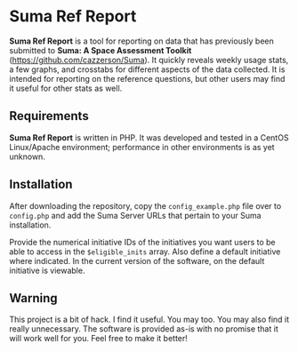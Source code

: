 # Suma Ref Report

**Suma Ref Report** is a tool for reporting on data that has previously been submitted to **Suma: A Space Assessment Toolkit** (https://github.com/cazzerson/Suma). It quickly reveals weekly usage stats, a few graphs, and crosstabs for different aspects of the data collected. It is intended for reporting on the reference questions, but other users may find it useful for other stats as well. 

## Requirements 

**Suma Ref Report** is written in PHP. It was developed and tested in a CentOS Linux/Apache environment; performance in other environments is as yet unknown.

## Installation

After downloading the repository, copy the `config_example.php` file over to `config.php` and add the Suma Server URLs that pertain to your Suma installation.

Provide the numerical initiative IDs of the initiatives you want users to be able to access in the `$eligible_inits` array. Also define a default initiative where indicated. In the current version of the software, on the default initiative is viewable. 

## Warning

This project is a bit of hack. I find it useful. You may too. You may also find it really unnecessary. The software is provided as-is with no promise that it will work well for you. Feel free to make it better!

